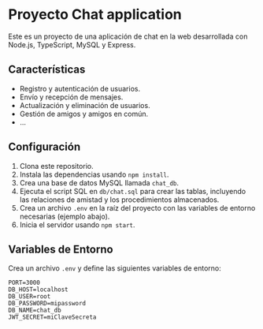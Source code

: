 # Proyecto Chat application 

Este es un proyecto de una aplicación de chat en la web desarrollada con Node.js, TypeScript, MySQL y Express.

## Características

- Registro y autenticación de usuarios.
- Envío y recepción de mensajes.
- Actualización y eliminación de usuarios.
- Gestión de amigos y amigos en común.
- ...

## Configuración

1. Clona este repositorio.
2. Instala las dependencias usando `npm install`.
3. Crea una base de datos MySQL llamada `chat_db`.
4. Ejecuta el script SQL en `db/chat.sql` para crear las tablas, incluyendo las relaciones de amistad y los procedimientos almacenados.
5. Crea un archivo `.env` en la raíz del proyecto con las variables de entorno necesarias (ejemplo abajo).
6. Inicia el servidor usando `npm start`.

## Variables de Entorno

Crea un archivo `.env` y define las siguientes variables de entorno:

```env
PORT=3000
DB_HOST=localhost
DB_USER=root
DB_PASSWORD=mipassword
DB_NAME=chat_db
JWT_SECRET=miClaveSecreta



